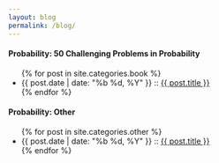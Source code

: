 ```yaml
---
layout: blog
permalink: /blog/
---
```


#### __Probability:__ 50 Challenging Problems in Probability

<ul class="posts">
    {% for post in site.categories.book %}
        <li>
            <span class="post-date">{{ post.date | date: "%b %d, %Y" }}</span>
            ::
            <a class="post-link" href="math/{{ post.url }}">{{ post.title }}</a>
        </li>
    {% endfor %}
</ul>

#### __Probability:__ Other

<ul class="posts">
    {% for post in site.categories.other %}
        <li>
            <span class="post-date">{{ post.date | date: "%b %d, %Y" }}</span>
            ::
            <a class="post-link" href="math/{{ post.url }}">{{ post.title }}</a>
        </li>
    {% endfor %}
</ul>